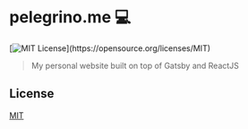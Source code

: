 # pelegrino.me :computer:

[![MIT License](https://img.shields.io/apm/l/atomic-design-ui.svg?)](https://opensource.org/licenses/MIT)

> My personal website built on top of Gatsby and ReactJS

## License

[MIT](https://opensource.org/licenses/MIT)
